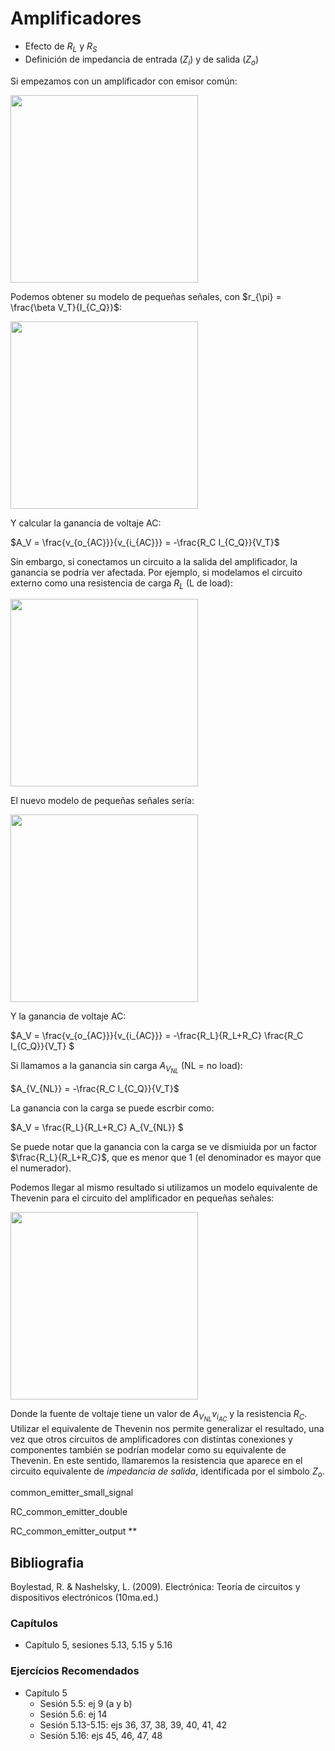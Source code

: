 # Amplificadores

- Efecto de $R_L$ y $R_S$
- Definición de impedancia de entrada ($Z_i$) y de salida ($Z_o$)

Si empezamos con un amplificador con emisor común:

<img src="https://julianodb.github.io/electronic_circuits_diagrams/common_emitter_base_polarized_isource.png" width="300"> 

Podemos obtener su modelo de pequeñas señales, con $r_{\pi} = \frac{\beta V_T}{I_{C_Q}}$:

<img src="https://julianodb.github.io/electronic_circuits_diagrams/common_emitter_rb_small_signal.png" width="300"> 

Y calcular la ganancia de voltaje AC:

$A_V = \frac{v_{o_{AC}}}{v_{i_{AC}}} = -\frac{R_C I_{C_Q}}{V_T}$

Sin embargo, si conectamos un circuito a la salida del amplificador, la ganancia se podría ver afectada. Por ejemplo, si modelamos el circuito externo como una resistencia de carga $R_L$ (L de load):

<img src="https://julianodb.github.io/electronic_circuits_diagrams/common_emitter_base_polarized_isource_rl.png" width="300"> 

El nuevo modelo de pequeñas señales sería:

<img src="https://julianodb.github.io/electronic_circuits_diagrams/common_emitter_rb_small_signal_with_rl.png" width="300"> 

Y la ganancia de voltaje AC:

$A_V = \frac{v_{o_{AC}}}{v_{i_{AC}}} = -\frac{R_L}{R_L+R_C} \frac{R_C I_{C_Q}}{V_T} $

Si llamamos a la ganancia sin carga $A_{V_{NL}}$ (NL = no load):

$A_{V_{NL}} = -\frac{R_C I_{C_Q}}{V_T}$

La ganancia con la carga se puede escrbir como:

$A_V = \frac{R_L}{R_L+R_C} A_{V_{NL}} $

Se puede notar que la ganancia con la carga se ve dismiuida por un factor $\frac{R_L}{R_L+R_C}$, que es menor que 1 (el denominador es mayor que el numerador).

Podemos llegar al mismo resultado si utilizamos un modelo equivalente de Thevenin para el circuito del amplificador en pequeñas señales:

<img src="https://julianodb.github.io/electronic_circuits_diagrams/amplifier_thevenin_rl.png" width="300"> 

Donde la fuente de voltaje tiene un valor de $A_{V_{NL}} v_{i_{AC}}$ y la resistencia $R_C$. Utilizar el equivalente de Thevenin nos permite generalizar el resultado, una vez que otros circuitos de amplificadores con distintas conexiones y componentes también se podrían modelar como su equivalente de Thevenin. En este sentido, llamaremos la resistencia que aparece en el circuito equivalente de *impedancia de salida*, identificada por el simbolo $Z_o$.

common_emitter_small_signal

RC_common_emitter_double

RC_common_emitter_output **

## Bibliografia

Boylestad, R. & Nashelsky, L. (2009). Electrónica: Teoría de circuitos y dispositivos electrónicos (10ma.ed.)

### Capítulos
- Capítulo 5, sesiones 5.13, 5.15 y 5.16

### Ejercícios Recomendados
- Capítulo 5
  - Sesión 5.5: ej 9 (a y b)
  - Sesión 5.6: ej 14
  - Sesión 5.13-5.15: ejs 36, 37, 38, 39, 40, 41, 42
  - Sesión 5.16: ejs 45, 46, 47, 48
